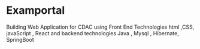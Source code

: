 # Examportal
Building Web Application for CDAC  using Front End Technologies html ,CSS, javaScript , React and  backend technologies   Java , Mysql , Hibernate, SpringBoot
